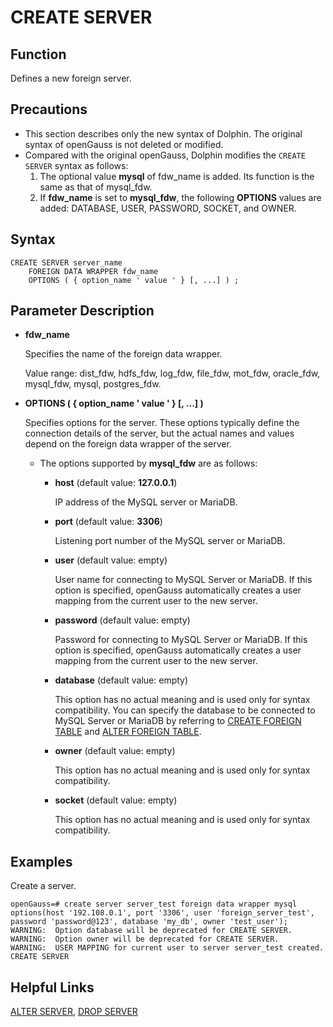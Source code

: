 # CREATE SERVER<a name="ZH-CN_TOPIC_0289899991"></a>

## Function<a name="en-us_topic_0283137586_section1087614114391"></a>

Defines a new foreign server.

## Precautions<a name="en-us_topic_0283137542_en-us_topic_0237122167_en-us_topic_0059778902_sdd2da7fe44624eb99ee77013ff96c6bd"></a>

-   This section describes only the new syntax of Dolphin. The original syntax of openGauss is not deleted or modified.
-   Compared with the original openGauss, Dolphin modifies the `CREATE SERVER` syntax as follows:
    1. The optional value **mysql** of fdw\_name is added. Its function is the same as that of mysql\_fdw.
    2. If **fdw\_name** is set to **mysql\_fdw**, the following **OPTIONS** values are added: DATABASE, USER, PASSWORD, SOCKET, and OWNER.

## Syntax<a name="en-us_topic_0283137586_section14553175913395"></a>

```
CREATE SERVER server_name
    FOREIGN DATA WRAPPER fdw_name
    OPTIONS ( { option_name ' value ' } [, ...] ) ;
```

## Parameter Description<a name="en-us_topic_0283137586_section183121377402"></a>

-   **fdw\_name**

    Specifies the name of the foreign data wrapper.

    Value range: dist\_fdw, hdfs\_fdw, log\_fdw, file\_fdw, mot\_fdw, oracle\_fdw, mysql\_fdw, mysql, postgres\_fdw.

-   **OPTIONS \(  \{ option\_name ' value '  \}  \[, ...\] \)**

    Specifies options for the server. These options typically define the connection details of the server, but the actual names and values depend on the foreign data wrapper of the server.

    -   The options supported by **mysql\_fdw** are as follows:
        -   **host** \(default value: **127.0.0.1**\)

            IP address of the MySQL server or MariaDB.

        -   **port** \(default value: **3306**\)

            Listening port number of the MySQL server or MariaDB.

        -   **user** \(default value: empty\)

            User name for connecting to MySQL Server or MariaDB. If this option is specified, openGauss automatically creates a user mapping from the current user to the new server.

        -   **password** \(default value: empty\)

            Password for connecting to MySQL Server or MariaDB. If this option is specified, openGauss automatically creates a user mapping from the current user to the new server.

        -   **database** \(default value: empty\)

            This option has no actual meaning and is used only for syntax compatibility. You can specify the database to be connected to MySQL Server or MariaDB by referring to [CREATE FOREIGN TABLE](../SQLReference/create-foreign-table.md) and [ALTER FOREIGN TABLE](../SQLReference/alter-foreign-table.md).

        -   **owner** \(default value: empty\)

            This option has no actual meaning and is used only for syntax compatibility.

        -   **socket** \(default value: empty\)

            This option has no actual meaning and is used only for syntax compatibility.

## Examples<a name="section6372437377"></a>

Create a server.

```
openGauss=# create server server_test foreign data wrapper mysql options(host '192.108.0.1', port '3306', user 'foreign_server_test',
password 'password@123', database 'my_db', owner 'test_user');
WARNING:  Option database will be deprecated for CREATE SERVER.
WARNING:  Option owner will be deprecated for CREATE SERVER.
WARNING:  USER MAPPING for current user to server server_test created.
CREATE SERVER
```

## Helpful Links<a name="en-us_topic_0283137586_section3901738174011"></a>

[ALTER SERVER](dolphin-alter-server.md), [DROP SERVER](../SQLReference/drop-server.md)
